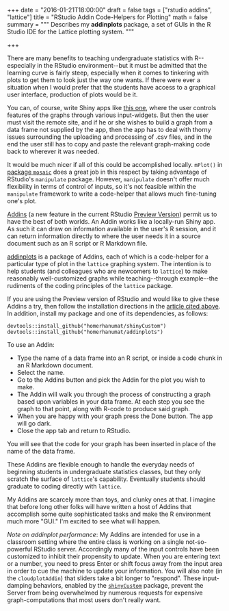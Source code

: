 +++
date = "2016-01-21T18:00:00"
draft = false
tags = ["rstudio addins", "lattice"]
title = "RStudio Addin Code-Helpers for Plotting"
math = false
summary = """
Describes my **addinplots** package, a set of GUIs in the R Studio IDE for the Lattice plotting system.
"""

+++

There are many benefits to teaching undergraduate statistics with R--especially in the RStudio environment--but it must be admitted that the learning curve is fairly steep, especially when it comes to tinkering with plots to get them to look just the way one wants.  If there were ever a situation when I would prefer that the students have access to a graphical user interface, production of plots would be it.

You can, of course, write Shiny apps like [this one](https://homer.shinyapps.io/bwplotAddin/), where the user controls features of the graphs through various input-widgets.  But then the user must visit the remote site, and if he or she wishes to build a graph from a data frame not supplied by the app, then the app has to deal with thorny issues surrounding the uploading and processing of .csv files, and in the end the user still has to copy and paste the relevant graph-making code back to wherever it was needed.

It would be much nicer if all of this could be accomplished locally.  `mPlot()` in [package `mosaic`](https://cran.r-project.org/web/packages/mosaic/index.html) does a great job in this respect by taking advantage of RStudio's `manipulate` package.  However, `manipulate` doesn't offer much flexibility in terms of control of inputs, so it's not feasible within the `manipulate` framework to write a code-helper that allows much fine-tuning one's plot.

[Addins](http://rstudio.github.io/rstudioaddins/) (a new feature in the current RStudio [Preview Version](https://www.rstudio.com/products/rstudio/download/preview/)) permit us to have the best of both worlds.  An Addin works like a locally-run Shiny app.  As such it can draw on information available in the user's R session, and it can return information directly to where the user needs it in a source document such as an R script or R Markdown file.

[addinplots](https://github.com/homerhanumat/addinplots) is a package of Addins, each of which is a code-helper for a particular type of plot in the `lattice` graphing system.  The intention is to help students (and colleagues who are newcomers to `lattice`) to make reasonably well-customized graphs while teaching--through example--the rudiments of the coding principles of the `lattice` package.


If you are using the Preview version of RStudio and would like to give these Addins a try, then follow the installation directions in the [article cited above](http://rstudio.github.io/rstudioaddins/).  In addition, install my package and one of its dependencies, as follows:

```
devtools::install_github("homerhanumat/shinyCustom")
devtools::install_github("homerhanumat/addinplots")
```

To use an Addin:

* Type the name of a data frame into an R script, or inside a code chunk in an R Markdown document.
* Select the name.
* Go to the Addins button and pick the Addin for the plot you wish to make.
* The Addin will walk you through the process of constructing a graph based upon variables in your data frame.  At each step you see the graph to that point, along with R-code to produce said graph.
* When you are happy with your graph press the Done button. The app will go dark.
* Close the app tab and return to RStudio.

You will see that the code for your graph has been inserted in place of the name of the data frame.

These Addins are flexible enough to handle the everyday needs of beginning students in undergraduate statistics classes, but they only scratch the surface of `lattice`'s capability.  Eventually students should graduate to coding directly with `lattice`.

My Addins are scarcely more than toys, and clunky ones at that.  I imagine that before long other folks will have written a host of Addins that accomplish some quite sophisticated tasks and make the R environment much more "GUI."  I'm excited to see what will happen.

*Note on addinplot performance*:  My Addins are intended for use in a classroom setting where the entire class is working on a single not-so-powerful RStudio server.  Accordingly many of the input controls have been customized to inhibit their propensity to update.  When you are entering text or a number, you need to press Enter or shift focus away from the input area in order to cue the machine to update your information.  You will also note (in the `cloudplotAddin`) that sliders take a bit longer to "respond".  These input-damping behaviors, enabled by the [`shinyCustom`](https://github.com/homerhanumat/shinyCustom) package, prevent the Server from being overwhelmed by numerous requests for expensive graph-computations that most users don't really want.

